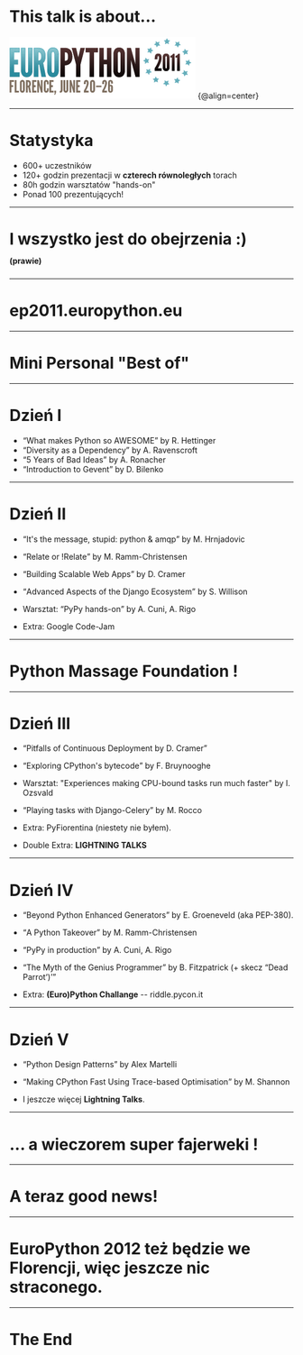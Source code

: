 # This talk is about...

![Europython](../images/europython-logo.png) {@align=center}

----

# Statystyka

  * 600+ uczestników
  * 120+ godzin prezentacji w **czterech równoległych** torach
  * 80h godzin warsztatów "hands-on"
  * Ponad 100 prezentujących!

----

# I wszystko jest do obejrzenia :) <br> <span style="font-size: 14px">(prawie)</span>

----

# ep2011.europython.eu

----

# Mini Personal "Best of"

----

# Dzień I

  * <q>What makes Python so AWESOME</q> by R. Hettinger
  * <q>Diversity as a Dependency</q> by A. Ravenscroft
  * <q>5 Years of Bad Ideas</q> by A. Ronacher
  * <q>Introduction to Gevent</q> by D. Bilenko

----

# Dzień II

  * <q>It's the message, stupid: python & amqp</q> by M. Hrnjadovic
  * <q>Relate or !Relate</q> by M. Ramm-Christensen
  * <q>Building Scalable Web Apps</q> by D. Cramer
  * <q>Advanced Aspects of the Django Ecosystem</q> by S. Willison

  * Warsztat: <q>PyPy hands-on</q> by A. Cuni, A. Rigo
  * Extra: Google Code-Jam

----

# Python Massage Foundation !

----

# Dzień III

  * <q>Pitfalls of Continuous Deployment by D. Cramer</q>
  * <q>Exploring CPython's bytecode</q> by F. Bruynooghe
  * Warsztat: "Experiences making CPU-bound tasks run much faster" by I. Ozsvald
  * <q>Playing tasks with Django-Celery</q> by M. Rocco

  * Extra: PyFiorentina (niestety nie byłem).

  * Double Extra: **LIGHTNING TALKS** 

----

# Dzień IV

  * <q>Beyond Python Enhanced Generators</q> by E. Groeneveld (aka PEP-380).
  * <q>A Python Takeover</q> by M. Ramm-Christensen
  * <q>PyPy in production</q> by A. Cuni, A. Rigo
  * <q>The Myth of the Genius Programmer</q> by B. Fitzpatrick (+ skecz <q>Dead Parrot<q>)

  * Extra: **(Euro)Python Challange** -- riddle.pycon.it

----

# Dzień V

  * <q>Python Design Patterns</q> by Alex Martelli
  * <q>Making CPython Fast Using Trace-based Optimisation</q> by M. Shannon

  * I jeszcze więcej **Lightning Talks**.

----

# ... a wieczorem super fajerweki !

----

# A teraz good news!

---

# EuroPython 2012 też będzie we Florencji, więc jeszcze nic straconego.

---

# The End 







